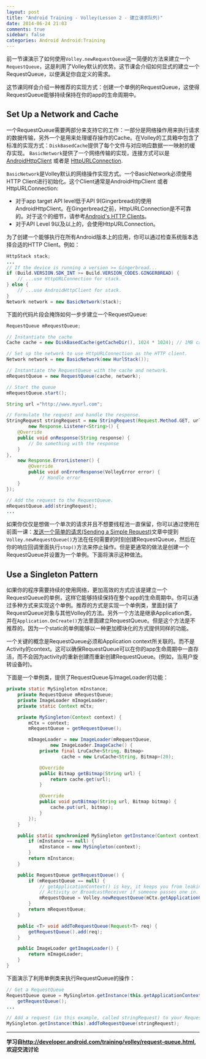 ```yaml
---
layout: post
title: "Android Training - Volley(Lesson 2 - 建立请求队列)"
date: 2014-06-24 21:03
comments: true
sidebar: false
categories: Android Android:Training
---
```


前一节课演示了如何使用`Volley.newRequestQueue`这一简便的方法来建立一个`RequestQueue`，这是利用了Volley默认的优势。这节课会介绍如何显式的建立一个RequestQueue，以便满足你自定义的需求。

这节课同样会介绍一种推荐的实现方式：创建一个单例的RequestQueue，这使得RequestQueue能够持续保持在你的app的生命周期中。

## Set Up a Network and Cache
一个RequestQueue需要两部分来支持它的工作：一部分是网络操作用来执行请求的数据传输，另外一个是用来处理缓存操作的Cache。在Volley的工具箱中包含了标准的实现方式：`DiskBasedCache`提供了每个文件与对应响应数据一一映射的缓存实现。 `BasicNetwork`提供了一个网络传输的实现，连接方式可以是[AndroidHttpClient](http://developer.android.com/reference/android/net/http/AndroidHttpClient.html) 或者是 [HttpURLConnection](http://developer.android.com/reference/java/net/HttpURLConnection.html).

`BasicNetwork`是Volley默认的网络操作实现方式。一个BasicNetwork必须使用HTTP Client进行初始化。这个Client通常是AndroidHttpClient 或者 HttpURLConnection:

* 对于app target API level低于API 9(Gingerbread)的使用AndroidHttpClient。在Gingerbread之前，HttpURLConnection是不可靠的。对于这个的细节，请参考[Android's HTTP Clients](http://android-developers.blogspot.com/2011/09/androids-http-clients.html)。
* 对于API Level 9以及以上的，会使用HttpURLConnection。

为了创建一个能够执行在所有Android版本上的应用，你可以通过检查系统版本选择合适的HTTP Client。例如：

```java
HttpStack stack;
...
// If the device is running a version >= Gingerbread...
if (Build.VERSION.SDK_INT >= Build.VERSION_CODES.GINGERBREAD) {
    // ...use HttpURLConnection for stack.
} else {
    // ...use AndroidHttpClient for stack.
}
Network network = new BasicNetwork(stack);
```

下面的代码片段会掩饰如何一步步建立一个RequestQueue:

```java
RequestQueue mRequestQueue;

// Instantiate the cache
Cache cache = new DiskBasedCache(getCacheDir(), 1024 * 1024); // 1MB cap

// Set up the network to use HttpURLConnection as the HTTP client.
Network network = new BasicNetwork(new HurlStack());

// Instantiate the RequestQueue with the cache and network.
mRequestQueue = new RequestQueue(cache, network);

// Start the queue
mRequestQueue.start();

String url ="http://www.myurl.com";

// Formulate the request and handle the response.
StringRequest stringRequest = new StringRequest(Request.Method.GET, url,
        new Response.Listener<String>() {
    @Override
    public void onResponse(String response) {
        // Do something with the response
    }
},
    new Response.ErrorListener() {
        @Override
        public void onErrorResponse(VolleyError error) {
            // Handle error
    }
});

// Add the request to the RequestQueue.
mRequestQueue.add(stringRequest);
...
```

如果你仅仅是想做一个单次的请求并且不想要线程池一直保留，你可以通过使用在前面一课：[发送一个简单的请求(Sending a Simple Request)](simple.html)文章中提到`Volley.newRequestQueue()`方法在任何需要的时刻创建RequestQueue，然后在你的响应回调里面执行`stop()`方法来停止操作。但是更通常的做法是创建一个RequestQueue并设置为一个单例。下面将演示这种做法。

## Use a Singleton Pattern

如果你的程序需要持续的使用网络，更加高效的方式应该是建立一个RequestQueue的单例，这样它能够持续保持在整个app的生命周期中。你可以通过多种方式来实现这个单例。推荐的方式是实现一个单例类，里面封装了RequestQueue对象与其他Volley的方法。另外一个方法是继承Application类，并在`Application.OnCreate()`方法里面建立RequestQueue。但是这个方法是不推荐的。因为一个static的单例能够以一种更加模块化的方式提供同样的功能。

一个关键的概念是RequestQueue必须和Application context所关联的。而不是Activity的context。这可以确保RequestQueue可以在你的app生命周期中一直存活，而不会因为activity的重新创建而重新创建RequestQueue。(例如，当用户旋转设备时)。

下面是一个单例类，提供了RequestQueue与ImageLoader的功能：

```java
private static MySingleton mInstance;
    private RequestQueue mRequestQueue;
    private ImageLoader mImageLoader;
    private static Context mCtx;

    private MySingleton(Context context) {
        mCtx = context;
        mRequestQueue = getRequestQueue();

        mImageLoader = new ImageLoader(mRequestQueue,
                new ImageLoader.ImageCache() {
            private final LruCache<String, Bitmap>
                    cache = new LruCache<String, Bitmap>(20);

            @Override
            public Bitmap getBitmap(String url) {
                return cache.get(url);
            }

            @Override
            public void putBitmap(String url, Bitmap bitmap) {
                cache.put(url, bitmap);
            }
        });
    }

    public static synchronized MySingleton getInstance(Context context) {
        if (mInstance == null) {
            mInstance = new MySingleton(context);
        }
        return mInstance;
    }

    public RequestQueue getRequestQueue() {
        if (mRequestQueue == null) {
            // getApplicationContext() is key, it keeps you from leaking the
            // Activity or BroadcastReceiver if someone passes one in.
            mRequestQueue = Volley.newRequestQueue(mCtx.getApplicationContext());
        }
        return mRequestQueue;
    }

    public <T> void addToRequestQueue(Request<T> req) {
        getRequestQueue().add(req);
    }

    public ImageLoader getImageLoader() {
        return mImageLoader;
    }
}
```

下面演示了利用单例类来执行RequestQueue的操作：

```java
// Get a RequestQueue
RequestQueue queue = MySingleton.getInstance(this.getApplicationContext()).
    getRequestQueue();
...

// Add a request (in this example, called stringRequest) to your RequestQueue.
MySingleton.getInstance(this).addToRequestQueue(stringRequest);
```

***
**学习自<http://developer.android.com/training/volley/request-queue.html>,欢迎交流讨论**


